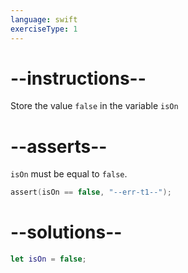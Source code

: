 ```yaml
---
language: swift
exerciseType: 1
---
```


# --instructions--

Store the value `false` in the variable `isOn`

# --asserts--

`isOn` must be equal to `false`.

```swift
assert(isOn == false, "--err-t1--");
```

# --solutions--

```swift
let isOn = false;
```
